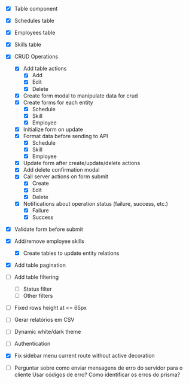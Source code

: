 - [x] Table component
- [x] Schedules table
- [x] Employees table
- [x] Skills table
- [x] CRUD Operations
  - [x] Add table actions
    - [x] Add
    - [x] Edit
    - [x] Delete
  - [x] Create form modal to manipulate data for crud
  - [x] Create forms for each entity
    - [x] Schedule
    - [x] Skill
    - [x] Employee
  - [x] Initialize form on update
  - [x] Format data before sending to API
    - [x] Schedule
    - [x] Skill
    - [x] Employee
  - [x] Update form after create/update/delete actions
  - [x] Add delete confirmation modal
  - [x] Call server actions on form submit
    - [x] Create
    - [x] Edit
    - [x] Delete
  - [x] Notifications about operation status (failure, success, etc.)
    - [x] Failure
    - [x] Success
- [x] Validate form before submit
- [x] Add/remove employee skills
  - [x] Create tables to update entity relations
- [x] Add table pagination
- [ ] Add table filtering
  - [ ] Status filter
  - [ ] Other filters
- [ ] Fixed rows height at <= 65px
- [ ] Gerar relatórios em CSV
- [ ] Dynamic white/dark theme
- [ ] Authentication
- [x] Fix sidebar menu current route without active decoration

- [ ] Perguntar sobre como enviar mensagens de erro do servidor para o cliente
Usar códigos de erro?
Como identificar os erros do prisma?
